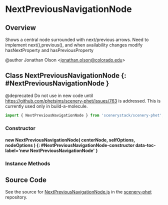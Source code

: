# NextPreviousNavigationNode

## Overview

Shows a central node surrounded with next/previous arrows. Need to implement next(),previous(),
and when availability changes modify hasNextProperty and hasPreviousProperty

@author Jonathan Olson &lt;jonathan.olson@colorado.edu&gt;

## Class NextPreviousNavigationNode {: #NextPreviousNavigationNode }


@deprecated Do not use in new code until https://github.com/phetsims/scenery-phet/issues/763 is addressed.
This is currently used only in build-a-molecule.

```js
import { NextPreviousNavigationNode } from 'scenerystack/scenery-phet';
```
### Constructor

#### new NextPreviousNavigationNode( centerNode, selfOptions, nodeOptions ) {: #NextPreviousNavigationNode-constructor data-toc-label='new NextPreviousNavigationNode' }

### Instance Methods





## Source Code

See the source for [NextPreviousNavigationNode.js](https://github.com/phetsims/scenery-phet/blob/main/js/NextPreviousNavigationNode.js) in the [scenery-phet](https://github.com/phetsims/scenery-phet) repository.
